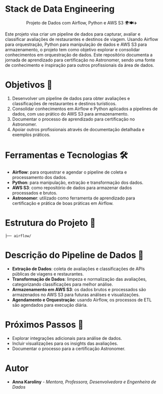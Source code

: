 # Stack de Data Engineering

<p align="center">Projeto de Dados com Airflow, Python e AWS S3 🌍🍽️✈️</p>

Este projeto visa criar um pipeline de dados para capturar, avaliar e classificar avaliações de restaurantes e destinos de viagem. Usando Airflow para orquestração, Python para manipulação de dados e AWS S3 para armazenamento, o projeto tem como objetivo explorar e consolidar conhecimentos em orquestração de dados. Este repositório documenta a jornada de aprendizado para certificação no Astronomer, sendo uma fonte de conhecimento e inspiração para outros profissionais da área de dados.

# Objetivos 🎯
1. Desenvolver um pipeline de dados para obter avaliações e classificações de restaurantes e destinos turísticos.
2. Consolidar conhecimentos em Airflow e Python aplicados a pipelines de dados, com uso prático do AWS S3 para armazenamento.
3. Documentar o processo de aprendizado para certificação no Astronomer.
4. Apoiar outros profissionais através de documentação detalhada e exemplos práticos.

# Ferramentas e Tecnologias 🛠️
- **Airflow**: para orquestrar e agendar o pipeline de coleta e processamento dos dados.
- **Python**: para manipulação, extração e transformação dos dados.
- **AWS S3**: como repositório de dados para armazenar dados processados e brutos.
- **Astronomer**: utilizado como ferramenta de aprendizado para certificação e prática de boas práticas em Airflow.

# Estrutura do Projeto 📁

`├── airflow/ `

# Descrição do Pipeline de Dados 🚀
- **Extração de Dados**: coleta de avaliações e classificações de APIs públicas de viagens e restaurantes.
- **Transformação de Dados**: limpeza e normalização das avaliações, categorizando classificações para melhor análise.
- **Armazenamento em AWS S3**: os dados brutos e processados são armazenados no AWS S3 para futuras análises e visualizações.
- **Agendamento e Orquestração**: usando Airflow, os processos de ETL são agendados para execução diária.

# Próximos Passos 🧭
- Explorar integrações adicionais para análise de dados.
- Incluir visualizações para os insights das avaliações.
- Documentar o processo para a certificação Astronomer.

# Autor

- **Anna Karoliny** - _Mentora, Professora, Desenvolvedora e Engenheira de Dados_